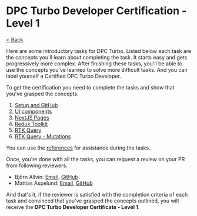 # DPC Turbo Developer Certification - Level 1

[< Back](../README.md)

Here are some introductory tasks for DPC Turbo. Listed below each task are the concepts you'll learn about completing the task. It starts easy and gets progressively more complex. After finishing these tasks, you'll be able to use the concepts you've learned to solve more difficult tasks. And you can label yourself a Certified DPC Turbo Developer.

To get the certification you need to complete the tasks and show that you've grasped the concepts.

1. [Setup and GitHub](1-setup-github.md)
2. [UI components](2-ui-components.md)
3. [NextJS Pages](3-nextjs-pages.md)
4. [Redux Toolkit](4-redux-toolkit.md)
5. [RTK Query](5-rtk-query.md)
6. [RTK Query - Mutations](6-rtk-query-mutations.md)

You can use the [references](references.md) for assistance during the tasks.

Once, you're done with all the tasks, you can request a review on your PR from following reviewers:

- Björn Allvin: [Email](mailto:bjorn.allvin@accenture.com), [GitHub](https://github.com/bjornallvin)
- Mattias Aspelund: [Email](mailto:mattias.aspelund@accenture.com), [GitHub](https://github.com/aspelund)

And that's it, if the reviewer is satisfied with the completion criteria of each task and convinced that you've grasped the concepts outlined, you will receive the **DPC Turbo Developer Certificate - Level 1**.
